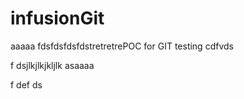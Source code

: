 # infusionGit
aaaaa fdsfdsfdsfdstretretrePOC for GIT testing
cdfvds



f
dsjlkjlkjkljlk
asaaaa



f
def
ds

